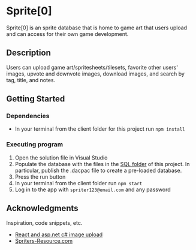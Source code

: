 # Sprite[0]

Sprite[0] is an sprite database that is home to game art that users upload and can access for their own game development.

## Description

Users can upload game art/spritesheets/tilesets, favorite other users' images, upvote and downvote images, download images, and search by tag, title, and notes.

## Getting Started

### Dependencies

* In your terminal from the client folder for this project run `npm install`

### Executing program

1. Open the solution file in Visual Studio
3. Populate the database with the files in the [SQL folder](https://github.com/CaraNetzer/sprite-0/tree/main/SQL) of this project. In particular, publish the .dacpac file to create a pre-loaded database.
4. Press the run button
5. In your terminal from the client folder run `npm start`
6. Log in to the app with `spriter123@email.com` and any password

## Acknowledgments

Inspiration, code snippets, etc.
* [React and asp.net c# image upload](https://github.com/CodAffection/React-Asp.Net-Core-API---Image-Upload-Retrieve-Update-and-Delete-/tree/master/employee-register-client/src/components)
* [Spriters-Resource.com](https://www.spriters-resource.com/)
